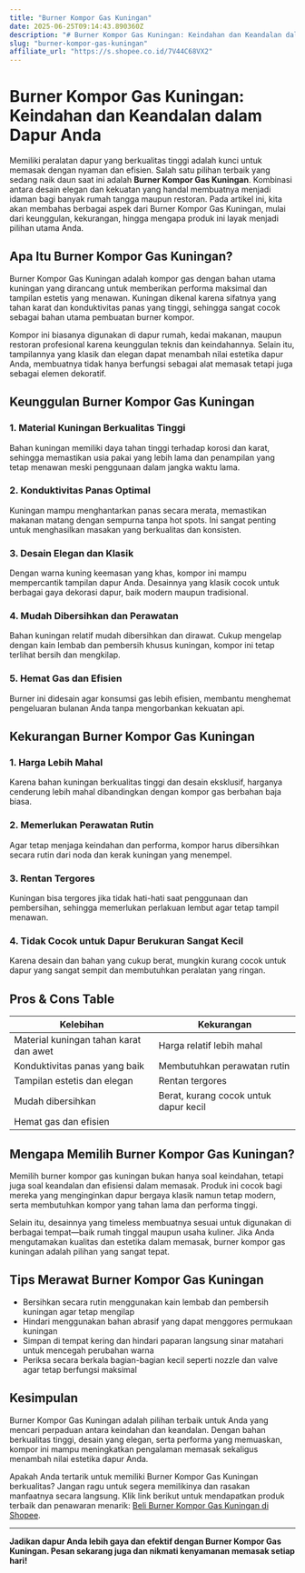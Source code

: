 ```yaml
---
title: "Burner Kompor Gas Kuningan"
date: 2025-06-25T09:14:43.890360Z
description: "# Burner Kompor Gas Kuningan: Keindahan dan Keandalan dalam Dapur Anda..."
slug: "burner-kompor-gas-kuningan"
affiliate_url: "https://s.shopee.co.id/7V44C68VX2"
---
```

# Burner Kompor Gas Kuningan: Keindahan dan Keandalan dalam Dapur Anda

Memiliki peralatan dapur yang berkualitas tinggi adalah kunci untuk memasak dengan nyaman dan efisien. Salah satu pilihan terbaik yang sedang naik daun saat ini adalah **Burner Kompor Gas Kuningan**. Kombinasi antara desain elegan dan kekuatan yang handal membuatnya menjadi idaman bagi banyak rumah tangga maupun restoran. Pada artikel ini, kita akan membahas berbagai aspek dari Burner Kompor Gas Kuningan, mulai dari keunggulan, kekurangan, hingga mengapa produk ini layak menjadi pilihan utama Anda.

## Apa Itu Burner Kompor Gas Kuningan?

Burner Kompor Gas Kuningan adalah kompor gas dengan bahan utama kuningan yang dirancang untuk memberikan performa maksimal dan tampilan estetis yang menawan. Kuningan dikenal karena sifatnya yang tahan karat dan konduktivitas panas yang tinggi, sehingga sangat cocok sebagai bahan utama pembuatan burner kompor.

Kompor ini biasanya digunakan di dapur rumah, kedai makanan, maupun restoran profesional karena keunggulan teknis dan keindahannya. Selain itu, tampilannya yang klasik dan elegan dapat menambah nilai estetika dapur Anda, membuatnya tidak hanya berfungsi sebagai alat memasak tetapi juga sebagai elemen dekoratif.

## Keunggulan Burner Kompor Gas Kuningan

### 1. Material Kuningan Berkualitas Tinggi

Bahan kuningan memiliki daya tahan tinggi terhadap korosi dan karat, sehingga memastikan usia pakai yang lebih lama dan penampilan yang tetap menawan meski penggunaan dalam jangka waktu lama.

### 2. Konduktivitas Panas Optimal

Kuningan mampu menghantarkan panas secara merata, memastikan makanan matang dengan sempurna tanpa hot spots. Ini sangat penting untuk menghasilkan masakan yang berkualitas dan konsisten.

### 3. Desain Elegan dan Klasik

Dengan warna kuning keemasan yang khas, kompor ini mampu mempercantik tampilan dapur Anda. Desainnya yang klasik cocok untuk berbagai gaya dekorasi dapur, baik modern maupun tradisional.

### 4. Mudah Dibersihkan dan Perawatan

Bahan kuningan relatif mudah dibersihkan dan dirawat. Cukup mengelap dengan kain lembab dan pembersih khusus kuningan, kompor ini tetap terlihat bersih dan mengkilap.

### 5. Hemat Gas dan Efisien

Burner ini didesain agar konsumsi gas lebih efisien, membantu menghemat pengeluaran bulanan Anda tanpa mengorbankan kekuatan api.

## Kekurangan Burner Kompor Gas Kuningan

### 1. Harga Lebih Mahal

Karena bahan kuningan berkualitas tinggi dan desain eksklusif, harganya cenderung lebih mahal dibandingkan dengan kompor gas berbahan baja biasa.

### 2. Memerlukan Perawatan Rutin

Agar tetap menjaga keindahan dan performa, kompor harus dibersihkan secara rutin dari noda dan kerak kuningan yang menempel.

### 3. Rentan Tergores

Kuningan bisa tergores jika tidak hati-hati saat penggunaan dan pembersihan, sehingga memerlukan perlakuan lembut agar tetap tampil menawan.

### 4. Tidak Cocok untuk Dapur Berukuran Sangat Kecil

Karena desain dan bahan yang cukup berat, mungkin kurang cocok untuk dapur yang sangat sempit dan membutuhkan peralatan yang ringan.

## Pros & Cons Table

| Kelebihan                                  | Kekurangan                               |
|--------------------------------------------|------------------------------------------|
| Material kuningan tahan karat dan awet    | Harga relatif lebih mahal              |
| Konduktivitas panas yang baik             | Membutuhkan perawatan rutin            |
| Tampilan estetis dan elegan               | Rentan tergores                         |
| Mudah dibersihkan                         | Berat, kurang cocok untuk dapur kecil  |
| Hemat gas dan efisien                     |                                          |

## Mengapa Memilih Burner Kompor Gas Kuningan?

Memilih burner kompor gas kuningan bukan hanya soal keindahan, tetapi juga soal keandalan dan efisiensi dalam memasak. Produk ini cocok bagi mereka yang menginginkan dapur bergaya klasik namun tetap modern, serta membutuhkan kompor yang tahan lama dan performa tinggi.

Selain itu, desainnya yang timeless membuatnya sesuai untuk digunakan di berbagai tempat—baik rumah tinggal maupun usaha kuliner. Jika Anda mengutamakan kualitas dan estetika dalam memasak, burner kompor gas kuningan adalah pilihan yang sangat tepat.

## Tips Merawat Burner Kompor Gas Kuningan

- Bersihkan secara rutin menggunakan kain lembab dan pembersih kuningan agar tetap mengilap
- Hindari menggunakan bahan abrasif yang dapat menggores permukaan kuningan
- Simpan di tempat kering dan hindari paparan langsung sinar matahari untuk mencegah perubahan warna
- Periksa secara berkala bagian-bagian kecil seperti nozzle dan valve agar tetap berfungsi maksimal

## Kesimpulan

Burner Kompor Gas Kuningan adalah pilihan terbaik untuk Anda yang mencari perpaduan antara keindahan dan keandalan. Dengan bahan berkualitas tinggi, desain yang elegan, serta performa yang memuaskan, kompor ini mampu meningkatkan pengalaman memasak sekaligus menambah nilai estetika dapur Anda.

Apakah Anda tertarik untuk memiliki Burner Kompor Gas Kuningan berkualitas? Jangan ragu untuk segera memilikinya dan rasakan manfaatnya secara langsung. Klik link berikut untuk mendapatkan produk terbaik dan penawaran menarik: [Beli Burner Kompor Gas Kuningan di Shopee](https://s.shopee.co.id/7V44C68VX2).

---

**Jadikan dapur Anda lebih gaya dan efektif dengan Burner Kompor Gas Kuningan. Pesan sekarang juga dan nikmati kenyamanan memasak setiap hari!**